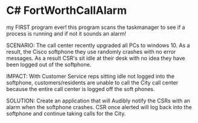 # C# FortWorthCallAlarm
my FIRST program ever! this program scans the taskmanager to see if a process is running and if not it sounds an alarm!

SCENARIO:  The call center recently upgraded all PCs to windows 10. As a result, the Cisco softphone they use randomly crashes with no error messages.  As a result CSR's sit idle at their desk with no idea they have been logged out of the softphone. 

IMPACT:  With Customer Service reps sitting idle not logged into the softphone, customers/residents are unable to call the City call center because the entire call center is logged off the soft phones.  

SOLUTION:  Create an application that will Audibly notify the CSRs with an alarm when the softphone crashes. CSR once alerted will log back into the softphone and continue taking calls for the City. 
